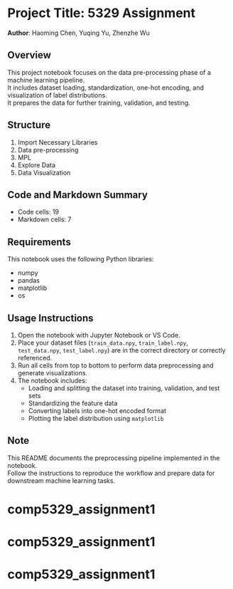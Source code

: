 # Project Title: 5329 Assignment

**Author**: Haoming Chen, Yuqing Yu, Zhenzhe Wu

## Overview
This project notebook focuses on the data pre-processing phase of a machine learning pipeline.  
It includes dataset loading, standardization, one-hot encoding, and visualization of label distributions.  
It prepares the data for further training, validation, and testing.

## Structure
1. Import Necessary Libraries
2. Data pre-processing
3. MPL
4. Explore Data 
5. Data Visualization 

## Code and Markdown Summary
- Code cells: 19  
- Markdown cells: 7

## Requirements
This notebook uses the following Python libraries:
- numpy  
- pandas  
- matplotlib  
- os

## Usage Instructions
1. Open the notebook with Jupyter Notebook or VS Code.  
2. Place your dataset files (`train_data.npy`, `train_label.npy`, `test_data.npy`, `test_label.npy`) are  in the correct directory or correctly referenced.
3. Run all cells from top to bottom to perform data preprocessing and generate visualizations.  
4. The notebook includes:
   - Loading and splitting the dataset into training, validation, and test sets
   - Standardizing the feature data
   - Converting labels into one-hot encoded format
   - Plotting the label distribution using `matplotlib`

## Note
This README documents the preprocessing pipeline implemented in the notebook.  
Follow the instructions to reproduce the workflow and prepare data for downstream machine learning tasks.
# comp5329_assignment1
# comp5329_assignment1
# comp5329_assignment1
